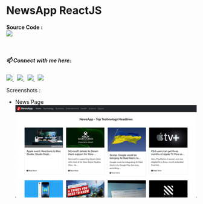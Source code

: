 # NewsApp ReactJS

<b>Source Code :</b>
</br>
<a href="https://github.com/princu09/newsapp-reactjs/archive/refs/heads/main.zip"> <img src="https://img.shields.io/badge/Download-386938188?style=flat&logo=github&color=black">
</a>

<br>

##### 📫 Connect with me here:<br />
 <p>
  <a href="https://www.instagram.com/princu.09">
    <img src="https://img.shields.io/badge/princu.09-386938188?style=flat&logo=instagram&color=black">
  </a> &nbsp; 
  <a href="https://twitter.com/princu09">
    <img src="https://img.shields.io/badge/@princu09-30302f?style=flat&logo=twitter&color=black">
  </a>&nbsp; 
  <a href="https://github.com/princu09">
    <img src="https://img.shields.io/badge/@princu09-30302f?style=flat&logo=github&color=black">
  </a>&nbsp;
    <a href="https://www.t.me/proghub09">
    <img src="https://img.shields.io/badge/ProgHub09-386938188?style=flat&logo=telegram&color=black">
  </a>
</p>


Screenshots : 

* News Page
![Home Page](screenshot/NewsApp.png)